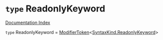 # `type` ReadonlyKeyword

[Documentation Index](../README.md)

`type` ReadonlyKeyword = [ModifierToken](../private.interface.ModifierToken/README.md)\<[SyntaxKind.ReadonlyKeyword](../private.enum.SyntaxKind/README.md#readonlykeyword--148)>